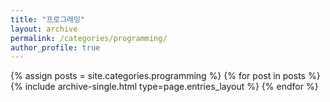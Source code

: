 ```yaml
---
title: "프로그래밍"
layout: archive
permalink: /categories/programming/
author_profile: true
---
```



{% assign posts = site.categories.programming %}
{% for post in posts %} {% include archive-single.html type=page.entries_layout %} {% endfor %}